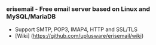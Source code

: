 ### erisemail - Free email server based on Linux and MySQL/MariaDB

* Support SMTP, POP3, IMAP4, HTTP and SSL/TLS
* [Wiki] (https://github.com/uplusware/erisemail/wiki)
